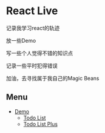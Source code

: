 # React Live

记录我学习react的轨迹

放一些Demo

写一些个人觉得不错的知识点

记录一些平时犯得错误

加油，去寻找属于我自己的Magic Beans

## Menu

- [Demo]()
  - [Todo List]()
  - [Todo List Plus]()